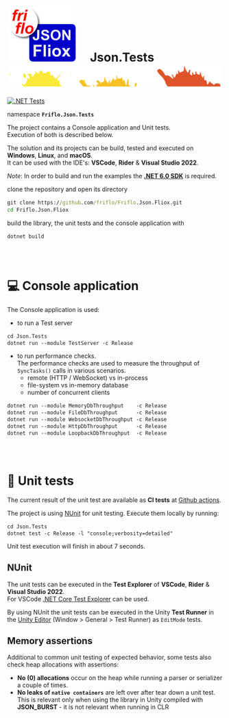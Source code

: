 

# [![JSON Fliox](../docs/images/Json-Fliox.svg)](https://github.com/friflo/Friflo.Json.Fliox)     **Json.Tests** ![SPLASH](../docs/images/paint-splatter.svg)

[![.NET Tests](https://github.com/friflo/Friflo.Json.Fliox/workflows/.NET/badge.svg)](https://github.com/friflo/Friflo.Json.Fliox/actions)

namespace **`Friflo.Json.Tests`**

The project contains a Console application and Unit tests.  
Execution of both is described below.  

The solution and its projects can be build, tested and executed on **Windows**, **Linux**, and **macOS**.  
It can be used with the IDE's: **VSCode**, **Rider** & **Visual Studio 2022**.

*Note*: In order to build and run the examples the [**.NET 6.0 SDK**](https://dotnet.microsoft.com/en-us/download) is required.

clone the repository and open its directory
```cmd
git clone https://github.com/friflo/Friflo.Json.Fliox.git
cd Friflo.Json.Fliox
```

build the library, the unit tests and the console application with
```cmd
dotnet build
```

<br/><br/>

# 💻 Console application

The Console application is used:

- to run a Test server
```
cd Json.Tests
dotnet run --module TestServer -c Release
```
- to run performance checks.  
  The performance checks are used to measure the throughput of `SyncTasks()` calls in various scenarios.  
  - remote (HTTP / WebSocket) vs in-process 
  - file-system vs in-memory database
  - number of concurrent clients
```
dotnet run --module MemoryDbThroughput    -c Release
dotnet run --module FileDbThroughput      -c Release
dotnet run --module WebsocketDbThroughput -c Release
dotnet run --module HttpDbThroughput      -c Release
dotnet run --module LoopbackDbThroughput  -c Release
```

<br/><br/>

# 🧪 Unit tests

The current result of the unit test are available as **CI tests** at
[Github actions](https://github.com/friflo/Friflo.Json.Fliox/actions).

The project is using [NUnit](https://nunit.org/) for unit testing. Execute them locally by running:
```
cd Json.Tests
dotnet test -c Release -l "console;verbosity=detailed"
```
Unit test execution will finish in about 7 seconds.


## NUnit
The unit tests can be executed in the **Test Explorer** of **VSCode**, **Rider** & **Visual Studio 2022**.  
For VSCode [.NET Core Test Explorer](https://marketplace.visualstudio.com/items?itemName=formulahendry.dotnet-test-explorer) can be used.

By using NUnit the unit tests can be executed in the Unity **Test Runner** in the [Unity Editor](https://unity.com/)
(Window > General > Test Runner) as `EditMode` tests.

## Memory assertions
Additional to common unit testing of expected behavior, some tests also check heap allocations with assertions:
- **No (0) allocations** occur on the heap while running a parser or serializer a couple of times.
- **No leaks of `native containers`** are left over after tear down a unit test.  
  This is relevant only when using the library in Unity compiled with **JSON_BURST** - it is not relevant when running in CLR

